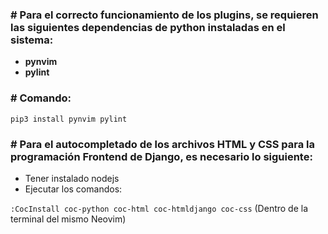 ### # Para el correcto funcionamiento de los plugins, se requieren las siguientes dependencias de python instaladas en el sistema:

- **pynvim**
- **pylint**

### # Comando:
`pip3 install pynvim pylint`

### # Para el autocompletado de los archivos HTML y CSS para la programación Frontend de Django, es necesario lo siguiente:

- Tener instalado nodejs 
- Ejecutar los comandos:

`:CocInstall coc-python coc-html coc-htmldjango coc-css` (Dentro de la terminal del mismo Neovim)
